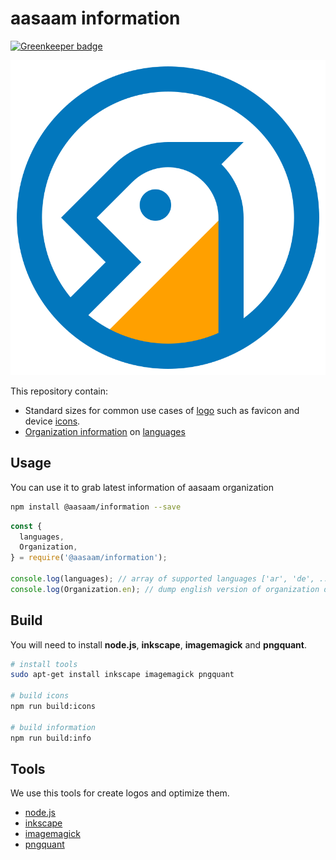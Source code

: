 # aasaam information

[![Greenkeeper badge](https://badges.greenkeeper.io/aasaam/information.svg)](https://greenkeeper.io/)

![aasaam](./logo/aasaam.svg "aasaam software development logo")

This repository contain:

* Standard sizes for common use cases of [logo](./logo) such as favicon and device [icons](./logo/icons).
* [Organization information](./info/en/Organization.json) on [languages](./info/languages.json)

## Usage

You can use it to grab latest information of aasaam organization

```bash
npm install @aasaam/information --save
```

```js
const {
  languages,
  Organization,
} = require('@aasaam/information');

console.log(languages); // array of supported languages ['ar', 'de', ...]
console.log(Organization.en); // dump english version of organization detail
```

## Build

You will need to install **node.js**, **inkscape**, **imagemagick** and **pngquant**.

```bash
# install tools
sudo apt-get install inkscape imagemagick pngquant

# build icons
npm run build:icons

# build information
npm run build:info
```

## Tools

We use this tools for create logos and optimize them.

* [node.js](https://nodejs.org/)
* [inkscape](https://inkscape.org/)
* [imagemagick](https://imagemagick.org/)
* [pngquant](https://pngquant.org/)
